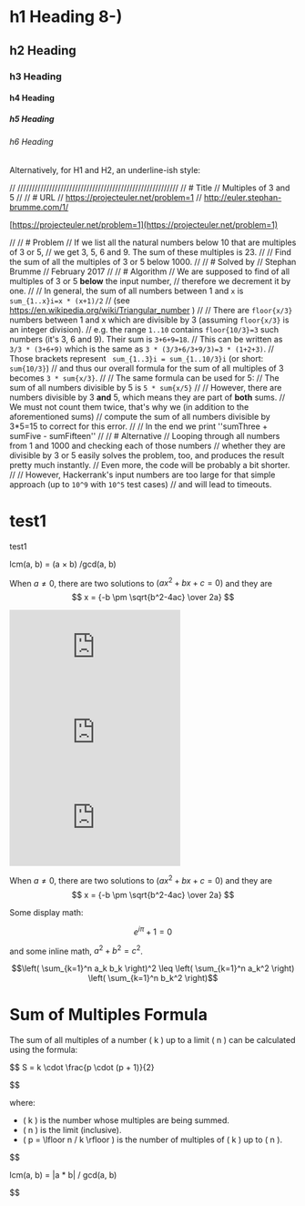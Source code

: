 # h1 Heading 8-)
## h2 Heading
### h3 Heading
#### h4 Heading
##### h5 Heading
###### h6 Heading

Alternatively, for H1 and H2, an underline-ish style:





















// ////////////////////////////////////////////////////////
// # Title
// Multiples of 3 and 5
//
// # URL
// https://projecteuler.net/problem=1
// http://euler.stephan-brumme.com/1/



[https://projecteuler.net/problem=1](https://projecteuler.net/problem=1)


//
// # Problem
// If we list all the natural numbers below 10 that are multiples of 3 or 5,
// we get 3, 5, 6 and 9. The sum of these multiples is 23.
//
// Find the sum of all the multiples of 3 or 5 below 1000.
//
// # Solved by
// Stephan Brumme
// February 2017
//
// # Algorithm
// We are supposed to find of all multiples of 3 or 5 __below__ the input number,
// therefore we decrement it by one.
//
// In general, the sum of all numbers between 1 and `x` is `sum_{1..x}i=x * (x+1)/2`
// (see https://en.wikipedia.org/wiki/Triangular_number )
//
// There are `floor{x/3}` numbers between 1 and x which are divisible by 3 (assuming `floor{x/3}` is an integer division).
// e.g. the range `1..10` contains `floor{10/3}=3` such numbers (it's 3, 6 and 9). Their sum is `3+6+9=18`.
// This can be written as `3/3 * (3+6+9)` which is the same as `3 * (3/3+6/3+9/3)=3 * (1+2+3)`.
// Those brackets represent ` sum_{1..3}i = sum_{1..10/3}i` (or short: ` sum{10/3}`)
// and thus our overall formula for the sum of all multiples of 3 becomes `3 * sum{x/3}`.
//
// The same formula can be used for 5:
// The sum of all numbers divisible by 5 is `5 * sum{x/5}`
//
// However, there are numbers divisible by 3 __and__ 5, which means they are part of __both__ sums.
// We must not count them twice, that's why we (in addition to the aforementioned sums)
// compute the sum of all numbers divisible by 3*5=15 to correct for this error.
//
// In the end we print ''sumThree + sumFive - sumFifteen''
//
// # Alternative
// Looping through all numbers from 1 and 1000 and checking each of those numbers
// whether they are divisible by 3 or 5 easily solves the problem, too, and produces the result pretty much instantly.
// Even more, the code will be probably a bit shorter.
//
// However, Hackerrank's input numbers are too large for that simple approach (up to `10^9` with `10^5` test cases)
// and will lead to timeouts.













# test1
test1


lcm(a, b) = (a × b) /gcd(a, b)

When $a \ne 0$, there are two solutions to $(ax^2 + bx + c = 0)$ and they are $$ x = {-b \pm \sqrt{b^2-4ac} \over 2a} $$


![equation](http://latex.codecogs.com/gif.latex?O_t%3D%5Ctext%20%7B%20Onset%20event%20at%20time%20bin%20%7D%20t)
![equation](http://latex.codecogs.com/gif.latex?s%3D%5Ctext%20%7B%20sensor%20reading%20%7D) 
![equation](http://latex.codecogs.com/gif.latex?P%28s%20%7C%20O_t%20%29%3D%5Ctext%20%7B%20Probability%20of%20a%20sensor%20reading%20value%20when%20sleep%20onset%20is%20observed%20at%20a%20time%20bin%20%7D%20t)




When $a \ne 0$, there are two solutions to $(ax^2 + bx + c = 0)$ and they are
$$ x = {-b \pm \sqrt{b^2-4ac} \over 2a} $$

Some display math:
```math
e^{i\pi} + 1 = 0
```
and some inline math, $`a^2 + b^2 = c^2`$.

$$\left( \sum_{k=1}^n a_k b_k \right)^2 \leq \left( \sum_{k=1}^n a_k^2 \right) \left( \sum_{k=1}^n b_k^2 \right)$$






# Sum of Multiples Formula

The sum of all multiples of a number \( k \) up to a limit \( n \) can be calculated using the formula:

$$
S = k \cdot \frac{p \cdot (p + 1)}{2}

$$

where:

- \( k \) is the number whose multiples are being summed.
- \( n \) is the limit (inclusive).
- \( p = \lfloor n / k \rfloor \) is the number of multiples of \( k \) up to \( n \).

$$

lcm(a, b) = |a * b| / gcd(a, b)

$$






